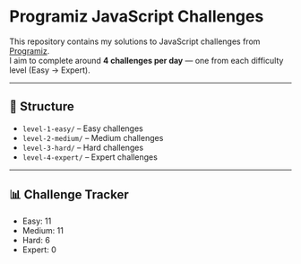 # Programiz JavaScript Challenges

This repository contains my solutions to JavaScript challenges from [Programiz](https://www.programiz.com/javascript).  
I aim to complete around **4 challenges per day** — one from each difficulty level (Easy → Expert).

---

## 📂 Structure

- `level-1-easy/` – Easy challenges
- `level-2-medium/` – Medium challenges
- `level-3-hard/` – Hard challenges
- `level-4-expert/` – Expert challenges

---

## 📊 Challenge Tracker

- Easy: 11
- Medium: 11
- Hard: 6
- Expert: 0
